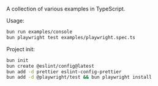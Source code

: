 A collection of various examples in TypeScript.

Usage:

```bash
bun run examples/console
bun playwright test examples/playwright.spec.ts
```

Project init:

```bash
bun init
bun create @eslint/config@latest
bun add -d prettier eslint-config-prettier
bun add -d @playwright/test && bun playwright install
```

